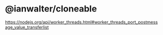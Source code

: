 # @ianwalter/cloneable
>

https://nodejs.org/api/worker_threads.html#worker_threads_port_postmessage_value_transferlist
